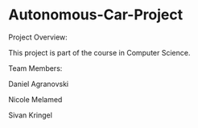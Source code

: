 # Autonomous-Car-Project
Project Overview:

This project is part of the  course in Computer Science. 

Team Members:

Daniel Agranovski

Nicole Melamed

Sivan Kringel

